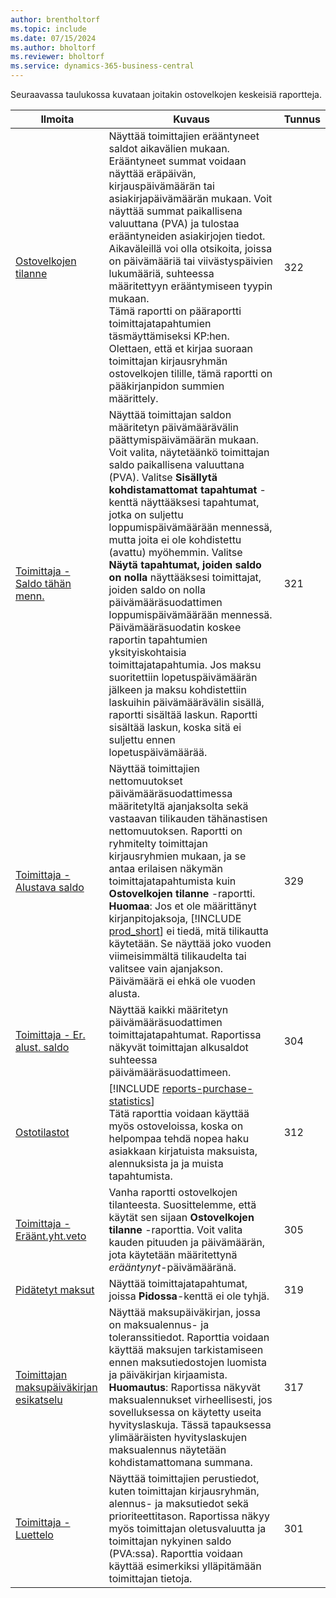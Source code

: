 ```yaml
---
author: brentholtorf
ms.topic: include
ms.date: 07/15/2024
ms.author: bholtorf
ms.reviewer: bholtorf
ms.service: dynamics-365-business-central
---
```


Seuraavassa taulukossa kuvataan joitakin ostovelkojen keskeisiä raportteja.

| Ilmoita | Kuvaus | Tunnus | 
|--|--|--|
| [Ostovelkojen tilanne](https://businesscentral.dynamics.com?report=322) |Näyttää toimittajien erääntyneet saldot aikavälien mukaan. Erääntyneet summat voidaan näyttää eräpäivän, kirjauspäivämäärän tai asiakirjapäivämäärän mukaan. Voit näyttää summat paikallisena valuuttana (PVA) ja tulostaa erääntyneiden asiakirjojen tiedot. Aikaväleillä voi olla otsikoita, joissa on päivämääriä tai viivästyspäivien lukumääriä, suhteessa määritettyyn erääntymiseen tyypin mukaan.<br>Tämä raportti on pääraportti toimittajatapahtumien täsmäyttämiseksi KP:hen. Olettaen, että et kirjaa suoraan toimittajan kirjausryhmän ostovelkojen tilille, tämä raportti on pääkirjanpidon summien määrittely.| 322|
| [Toimittaja - Saldo tähän menn.](https://businesscentral.dynamics.com?report=321) | Näyttää toimittajan saldon määritetyn päivämäärävälin päättymispäivämäärän mukaan. Voit valita, näytetäänkö toimittajan saldo paikallisena valuuttana (PVA). Valitse **Sisällytä kohdistamattomat tapahtumat** -kenttä näyttääksesi tapahtumat, jotka on suljettu loppumispäivämäärään mennessä, mutta joita ei ole kohdistettu (avattu) myöhemmin. Valitse **Näytä tapahtumat, joiden saldo on nolla** näyttääksesi toimittajat, joiden saldo on nolla päivämääräsuodattimen loppumispäivämäärään mennessä. Päivämääräsuodatin koskee raportin tapahtumien yksityiskohtaisia toimittajatapahtumia. Jos maksu suoritettiin lopetuspäivämäärän jälkeen ja maksu kohdistettiin laskuihin päivämäärävälin sisällä, raportti sisältää laskun. Raportti sisältää laskun, koska sitä ei suljettu ennen lopetuspäivämäärää. | 321 |
| [Toimittaja - Alustava saldo](https://businesscentral.dynamics.com?report=329) | Näyttää toimittajien nettomuutokset päivämääräsuodattimessa määritetyltä ajanjaksolta sekä vastaavan tilikauden tähänastisen nettomuutoksen. Raportti on ryhmitelty toimittajan kirjausryhmien mukaan, ja se antaa erilaisen näkymän toimittajatapahtumista kuin **Ostovelkojen tilanne** -raportti. **Huomaa**: Jos et ole määrittänyt kirjanpitojaksoja, [!INCLUDE [prod_short](prod_short.md)] ei tiedä, mitä tilikautta käytetään. Se näyttää joko vuoden viimeisimmältä tilikaudelta tai valitsee vain ajanjakson. Päivämäärä ei ehkä ole vuoden alusta.|329 |
| [Toimittaja - Er. alust. saldo](https://businesscentral.dynamics.com?report=304) | Näyttää kaikki määritetyn päivämääräsuodattimen toimittajatapahtumat. Raportissa näkyvät toimittajan alkusaldot suhteessa päivämääräsuodattimeen. | 304 |
| [Ostotilastot](https://businesscentral.dynamics.com?report=312) |[!INCLUDE [reports-purchase-statistics](reports-purchase-statistics.md)]<br>Tätä raporttia voidaan käyttää myös ostoveloissa, koska on helpompaa tehdä nopea haku asiakkaan kirjatuista maksuista, alennuksista ja ja muista tapahtumista.| 312 |
| [Toimittaja - Eräänt.yht.veto](https://businesscentral.dynamics.com?report=305)| Vanha raportti ostovelkojen tilanteesta. Suosittelemme, että käytät sen sijaan **Ostovelkojen tilanne** -raporttia. Voit valita kauden pituuden ja päivämäärän, jota käytetään määritettynä *erääntynyt*-päivämääränä.|305|
| [Pidätetyt maksut](https://businesscentral.dynamics.com?report=319)| Näyttää toimittajatapahtumat, joissa **Pidossa**-kenttä ei ole tyhjä.| 319 |
| [Toimittajan maksupäiväkirjan esikatselu](https://businesscentral.dynamics.com?report=317)|Näyttää maksupäiväkirjan, jossa on maksualennus- ja toleranssitiedot. Raporttia voidaan käyttää maksujen tarkistamiseen ennen maksutiedostojen luomista ja päiväkirjan kirjaamista. **Huomautus**: Raportissa näkyvät maksualennukset virheellisesti, jos sovelluksessa on käytetty useita hyvityslaskuja. Tässä tapauksessa ylimääräisten hyvityslaskujen maksualennus näytetään kohdistamattomana summana.| 317 |
| [Toimittaja - Luettelo](https://businesscentral.dynamics.com?report=301)|Näyttää toimittajien perustiedot, kuten toimittajan kirjausryhmän, alennus- ja maksutiedot sekä prioriteettitason. Raportissa näkyy myös toimittajan oletusvaluutta ja toimittajan nykyinen saldo (PVA:ssa). Raporttia voidaan käyttää esimerkiksi ylläpitämään toimittajan tietoja.|301|